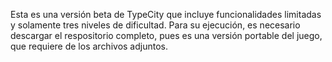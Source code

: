 Esta es una versión beta de TypeCity que incluye funcionalidades limitadas y solamente tres niveles de dificultad. Para su ejecución, es necesario descargar el respositorio completo, pues es una versión portable del juego, que requiere de los archivos adjuntos. 
